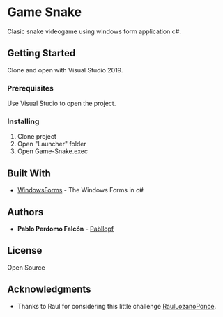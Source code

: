 # Game Snake

Clasic snake videogame using windows form application c#. 

## Getting Started

Clone and open with Visual Studio 2019.

### Prerequisites

Use Visual Studio to open the project.

### Installing

1) Clone project
2) Open "Launcher" folder 
3) Open Game-Snake.exec

## Built With

* [WindowsForms](https://docs.microsoft.com/es-es/dotnet/framework/winforms/) - The Windows Forms in c#

## Authors

* **Pablo Perdomo Falcón** - [Pabllopf](https://github.com/pabllopf)

## License

Open Source

## Acknowledgments

* Thanks to Raul for considering this little challenge [RaulLozanoPonce](https://github.com/RaulLozanoPonce).

